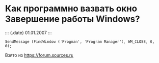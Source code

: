 Как программно вазвать окно Завершение работы Windows?
======================================================

::: {.date}
01.01.2007
:::

    SendMessage (FindWindow ('Progman', 'Program Manager'), WM_CLOSE, 0, 0);

Взято из <https://forum.sources.ru>

